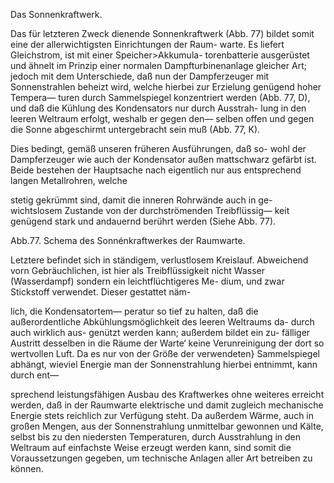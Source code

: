 Das Sonnenkraftwerk.

Das für letzteren Zweck dienende Sonnenkraftwerk (Abb. 77)
bildet somit eine der allerwichtigsten Einrichtungen der Raum-
warte. Es liefert Gleichstrom, ist mit einer Speicher>Akkumula-
torenbatterie ausgerüstet und ähnelt im Prinzip einer normalen
Dampfturbinenanlage gleicher Art; jedoch mit dem Unterschiede,
daß nun der Dampferzeuger mit Sonnenstrahlen beheizt
wird, welche hierbei zur Erzielung genügend hoher Tempera—
turen durch Sammelspiegel konzentriert werden (Abb. 77, D),
und daß die Kühlung des Kondensators nur durch Ausstrah-
lung in den leeren Weltraum erfolgt, weshalb er gegen den—
selben offen und gegen die Sonne abgeschirmt untergebracht sein
muß (Abb. 77, K).

Dies bedingt, gemäß unseren früheren Ausführungen, daß so-
wohl der Dampferzeuger wie auch der Kondensator außen
mattschwarz gefärbt ist. Beide bestehen der Hauptsache
nach eigentlich nur aus entsprechend langen Metallrohren, welche

stetig gekrümmt sind, damit die inneren Rohrwände auch in ge-
wichtslosem Zustande von der durchströmenden Treibflüssig—
keit genügend stark und andauernd berührt werden (Siehe
Abb. 77).

<bild>
<bu>Abb.77. Schema des Sonnénkraftwerkes
der Raumwarte.</bu>


Letztere befindet sich in ständigem, verlustlosem Kreislauf.
Abweichend vorn Gebräuchlichen, ist hier als Treibflüssigkeit
nicht Wasser (Wasserdampf) sondern ein leichtflüchtigeres Me-
dium, und zwar Stickstoff verwendet. Dieser gestattet näm-

lich, die Kondensatortem—
peratur so tief zu halten,
daß die außerordentliche
Abkühlungsmöglichkeit
des leeren Weltraums da-
durch auch wirklich aus-
genützt werden kann;
außerdem bildet ein zu-
fälliger Austritt desselben
in die Räume der Warte‘
keine Verunreinigung der
dort so wertvollen Luft.
Da es nur von der
Größe der verwendeten}
Sammelspiegel abhängt,
wieviel Energie man der
Sonnenstrahlung hierbei
entnimmt, kann durch ent—

sprechend leistungsfähigen Ausbau des Kraftwerkes ohne weiteres
erreicht werden, daß in der Raumwarte elektrische und damit
zugleich mechanische Energie stets reichlich zur Verfügung
steht. Da außerdem Wärme, auch in großen Mengen, aus
der Sonnenstrahlung unmittelbar gewonnen und Kälte, selbst
bis zu den niedersten Temperaturen, durch Ausstrahlung in den
Weltraum auf einfachste Weise erzeugt werden kann, sind somit
die Voraussetzungen gegeben, um technische Anlagen aller Art
betreiben zu können.

